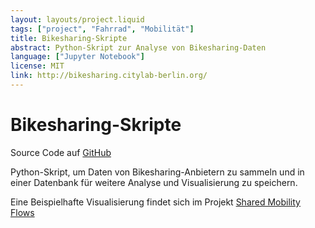 ```yaml
---
layout: layouts/project.liquid
tags: ["project", "Fahrrad", "Mobilität"]
title: Bikesharing-Skripte
abstract: Python-Skript zur Analyse von Bikesharing-Daten
language: ["Jupyter Notebook"]
license: MIT
link: http://bikesharing.citylab-berlin.org/
---
```


# Bikesharing-Skripte

Source Code auf <a href="https://github.com/technologiestiftung/bike-sharing" target="_blank" rel="noopener noreferrer">GitHub</a>

Python-Skript, um Daten von Bikesharing-Anbietern zu sammeln und in einer Datenbank für weitere Analyse und Visualisierung zu speichern.

Eine Beispielhafte Visualisierung findet sich im Projekt <a href="https://github.com/technologiestiftung/bike-sharing" target="_blank" rel="noopener noreferrer">Shared Mobility Flows</a>
